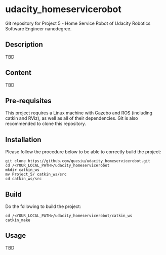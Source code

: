 # udacity_homeservicerobot
Git repository for Project 5 - Home Service Robot of Udacity Robotics Software Engineer nanodegree.

## Description
TBD

## Content
TBD

## Pre-requisites
This project requires a Linux machine with Gazebo and ROS (including catkin and RViz), as well as all of their dependencies. 
Git is also recommended to clone this repository.

## Installation
Please follow the procedure below to be able to correctly build the project:
```
git clone https://github.com/quesiu/udacity_homeservicerobot.git
cd /<YOUR_LOCAL_PATH>/udacity_homeservicerobot
mkdir catkin_ws
mv Project_5/ catkin_ws/src
cd catkin_ws/src
```

## Build
Do the following to build the project:
```
cd /<YOUR_LOCAL_PATH>/udacity_homeservicerobot/catkin_ws
catkin_make
```

## Usage
TBD
